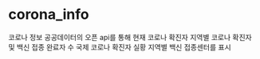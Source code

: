 # corona_info
코로나 정보
공공데이터의 오픈 api를 통해 현재 코로나 확진자
지역별 코로나 확진자 및 백신 접종 완료자 수
국제 코로나 확진자 실황
지역별 백신 접종센터를 표시
